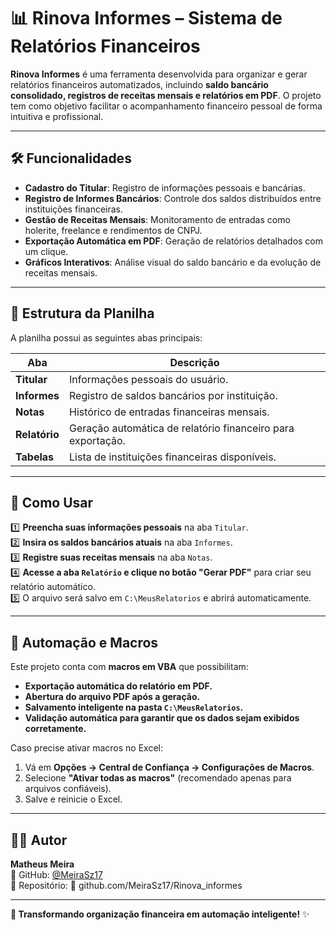 # 📊 Rinova Informes – Sistema de Relatórios Financeiros

**Rinova Informes** é uma ferramenta desenvolvida para organizar e gerar relatórios financeiros automatizados, incluindo **saldo bancário consolidado, registros de receitas mensais e relatórios em PDF**. O projeto tem como objetivo facilitar o acompanhamento financeiro pessoal de forma intuitiva e profissional.

---

## 🛠 **Funcionalidades**

- **Cadastro do Titular**: Registro de informações pessoais e bancárias.
- **Registro de Informes Bancários**: Controle dos saldos distribuídos entre instituições financeiras.
- **Gestão de Receitas Mensais**: Monitoramento de entradas como holerite, freelance e rendimentos de CNPJ.
- **Exportação Automática em PDF**: Geração de relatórios detalhados com um clique.
- **Gráficos Interativos**: Análise visual do saldo bancário e da evolução de receitas mensais.

---

## 📂 **Estrutura da Planilha**

A planilha possui as seguintes abas principais:

| Aba         | Descrição |
|------------|------------|
| **Titular** | Informações pessoais do usuário. |
| **Informes** | Registro de saldos bancários por instituição. |
| **Notas** | Histórico de entradas financeiras mensais. |
| **Relatório** | Geração automática de relatório financeiro para exportação. |
| **Tabelas** | Lista de instituições financeiras disponíveis. |

---

## 🚀 **Como Usar**

1️⃣ **Preencha suas informações pessoais** na aba `Titular`.  
2️⃣ **Insira os saldos bancários atuais** na aba `Informes`.  
3️⃣ **Registre suas receitas mensais** na aba `Notas`.  
4️⃣ **Acesse a aba `Relatório` e clique no botão "Gerar PDF"** para criar seu relatório automático.  
5️⃣ O arquivo será salvo em `C:\MeusRelatorios` e abrirá automaticamente.

---

## 🔧 **Automação e Macros**

Este projeto conta com **macros em VBA** que possibilitam:
- **Exportação automática do relatório em PDF.**
- **Abertura do arquivo PDF após a geração.**
- **Salvamento inteligente na pasta `C:\MeusRelatorios`.**
- **Validação automática para garantir que os dados sejam exibidos corretamente.**

Caso precise ativar macros no Excel:
1. Vá em **Opções → Central de Confiança → Configurações de Macros**.
2. Selecione **"Ativar todas as macros"** (recomendado apenas para arquivos confiáveis).
3. Salve e reinicie o Excel.

---

## 👨‍💻 **Autor**

**Matheus Meira**  
🔗 GitHub: [@MeiraSz17](https://github.com/MeiraSz17)  
📁 Repositório: 🔗 github.com/MeiraSz17/Rinova_informes

---

**📌 Transformando organização financeira em automação inteligente!** ✨
